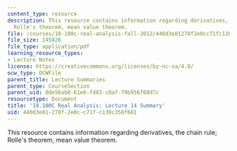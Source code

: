 ```yaml
---
content_type: resource
description: This resource contains information regarding derivatives, the chain rule;
  Rolle's theorem, mean value theorem.
file: /courses/18-100c-real-analysis-fall-2012/440d3e81278f2e0cc71fc138c358f681_MIT18_100CF12_l14sum.pdf
file_size: 145826
file_type: application/pdf
learning_resource_types:
- Lecture Notes
license: https://creativecommons.org/licenses/by-nc-sa/4.0/
ocw_type: OCWFile
parent_title: Lecture Summaries
parent_type: CourseSection
parent_uid: 0de56ab8-61e6-fd83-c0af-79b956f08d7c
resourcetype: Document
title: '18.100C Real Analysis: Lecture 14 Summary'
uid: 440d3e81-278f-2e0c-c71f-c138c358f681
---
```

This resource contains information regarding derivatives, the chain rule; Rolle's theorem, mean value theorem.